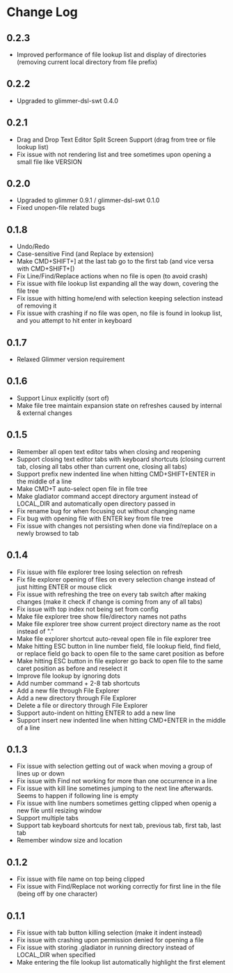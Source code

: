# Change Log

## 0.2.3

- Improved performance of file lookup list and display of directories (removing current local directory from file prefix)

## 0.2.2

- Upgraded to glimmer-dsl-swt 0.4.0

## 0.2.1

- Drag and Drop Text Editor Split Screen Support (drag from tree or file lookup list)
- Fix issue with not rendering list and tree sometimes upon opening a small file like VERSION

## 0.2.0

- Upgraded to glimmer 0.9.1 / glimmer-dsl-swt 0.1.0
- Fixed unopen-file related bugs

## 0.1.8

- Undo/Redo
- Case-sensitive Find (and Replace by extension)
- Make CMD+SHIFT+] at the last tab go to the first tab (and vice versa with CMD+SHIFT+[) 
- Fix Line/Find/Replace actions when no file is open (to avoid crash)
- Fix issue with file lookup list expanding all the way down, covering the file tree
- Fix issue with hitting home/end with selection keeping selection instead of removing it 
- Fix issue with crashing if no file was open, no file is found in lookup list, and you attempt to hit enter in keyboard
  
## 0.1.7

- Relaxed Glimmer version requirement

## 0.1.6

- Support Linux explicitly (sort of)
- Make file tree maintain expansion state on refreshes caused by internal & external changes

## 0.1.5
    
- Remember all open text editor tabs when closing and reopening
- Support closing text editor tabs with keyboard shortcuts (closing current tab, closing all tabs other than current one, closing all tabs)
- Support prefix new indented line when hitting CMD+SHIFT+ENTER in the middle of a line
- Make CMD+T auto-select open file in file tree
- Make gladiator command accept directory argument instead of LOCAL_DIR and automatically open directory passed in
- Fix rename bug for when focusing out without changing name
- Fix bug with opening file with ENTER key from file tree
- Fix issue with changes not persisting when done via find/replace on a newly browsed to tab

## 0.1.4

- Fix issue with file explorer tree losing selection on refresh
- Fix file explorer opening of files on every selection change instead of just hitting ENTER or mouse click
- Fix issue with refreshing the tree on every tab switch after making changes (make it check if change is coming from any of all tabs)
- Fix issue with top index not being set from config
- Make file explorer tree show file/directory names not paths
- Make file explorer tree show current project directory name as the root instead of "."
- Make file explorer shortcut auto-reveal open file in file explorer tree
- Make hitting ESC button in line number field, file lookup field, find field, or replace field go back to open file to the same caret position as before
- Make hitting ESC button in file explorer go back to open file to the same caret position as before and reselect it
- Improve file lookup by ignoring dots
- Add number command + 2-8 tab shortcuts
- Add a new file through File Explorer
- Add a new directory through File Explorer
- Delete a file or directory through File Explorer
- Support auto-indent on hitting ENTER to add a new line
- Support insert new indented line when hitting CMD+ENTER in the middle of a line

## 0.1.3

- Fix issue with selection getting out of wack when moving a group of lines up or down
- Fix issue with Find not working for more than one occurrence in a line
- Fix issue with kill line sometimes jumping to the next line afterwards. Seems to happen if following line is empty
- Fix issue with line numbers sometimes getting clipped when openig a new file until resizing window
- Support multiple tabs
- Support tab keyboard shortcuts for next tab, previous tab, first tab, last tab
- Remember window size and location

## 0.1.2

- Fix issue with file name on top being clipped
- Fix issue with Find/Replace not working correctly for first line in the file (being off by one character)

## 0.1.1

- Fix issue with tab button killing selection (make it indent instead)
- Fix issue with crashing upon permission denied for opening a file
- Fix issue with storing .gladiator in running directory instead of LOCAL_DIR when specified
- Make entering the file lookup list automatically highlight the first element
